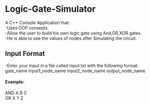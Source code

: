# Logic-Gate-Simulator
A C++ Console Application that:  
-Uses OOP consepts.    
-Allow the user to build his own logic gate using And,OR,XOR gates.  
-He is able to see the values of nodes after Simulating the circuit.

## Input Format  
-Enter your input in a file called input.txt with the following format:  
gate_name input1_node_name input2_node_name  output_node_name  
#### Example:  
AND A B C  
OR X Y Z


